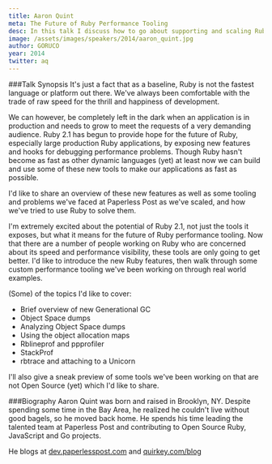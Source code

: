 ```yaml
---
title: Aaron Quint
meta: The Future of Ruby Performance Tooling
desc: In this talk I discuss how to go about supporting and scaling Ruby applications to support a growing user base.  I'll discuss changes Ruby 2.1 introduces, performance considerations, profiling and more.
image: /assets/images/speakers/2014/aaron_quint.jpg
author: GORUCO
year: 2014
twitter: aq
---
```


###Talk Synopsis
It's just a fact that as a baseline, Ruby is not the fastest language or platform out there. We've always been comfortable with the trade of raw speed for the thrill and happiness of development.

We can however, be completely left in the dark when an application is in production and needs to grow to meet the requests of a very demanding audience. Ruby 2.1 has begun to provide hope for the future of Ruby, especially large production Ruby applications, by exposing new features and hooks for debugging performance problems. Though Ruby hasn't become as fast as other dynamic languages (yet) at least now we can build and use some of these new tools to make our applications as fast as possible.

I'd like to share an overview of these new features as well as some tooling and problems we've faced at Paperless Post as we've scaled, and how we've tried to use Ruby to solve them.

I'm extremely excited about the potential of Ruby 2.1, not just the tools it exposes, but what it means for the future of Ruby performance tooling. Now that there are a number of people working on Ruby who are concerned about its speed and performance visibility, these tools are only going to get better. I'd like to introduce the new Ruby features, then walk through some custom performance tooling we've been working on through real world examples.

(Some) of the topics I'd like to cover:

* Brief overview of new Generational GC
* Object Space dumps
* Analyzing Object Space dumps
* Using the object allocation maps
* Rblineprof and ppprofiler
* StackProf
* rbtrace and attaching to a Unicorn

I'll also give a sneak preview of some tools we've been working on that are not Open Source (yet) which I'd like to share.


###Biography
Aaron Quint was born and raised in Brooklyn, NY. Despite spending some time in the Bay Area, he realized he couldn't live without good bagels, so he moved back home. He spends his time leading the talented team at Paperless Post and contributing to Open Source Ruby, JavaScript and Go projects. 

He blogs at [dev.paperlesspost.com](http://dev.paperlesspost.com/) and [quirkey.com/blog](http://quirkey.com/blog)

